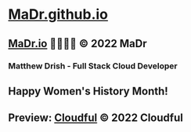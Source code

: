 # [MaDr.github.io](https://madrclouddev.github.io/)
## [MaDr.io](https://madr.io/) 🧑‍🚀🚀✨ © 2022 MaDr
### Matthew Drish - Full Stack Cloud Developer
## Happy Women's History Month!
## Preview: [Cloudful](https://cloudful.pages.dev/) © 2022 Cloudful
